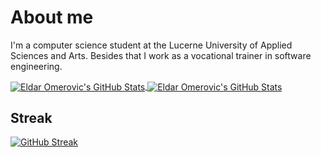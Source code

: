 # About me

I'm a computer science student at the Lucerne University of Applied Sciences and Arts. Besides that I work as a vocational trainer in software engineering.

<a href="https://github.com/omeldar/omeldar">
  <img align="center" src="https://github-readme-stats.vercel.app/api?username=omeldar&show_icons=true&line_height=27&count_private=true&theme=transparent&show=prs_merged&hide=contribs&custom_title=My%20Stats" alt="Eldar Omerovic's GitHub Stats" />
</a>
<a href="https://github.com/omeldar/omeldar">
  <img align="center" src="https://github-readme-stats.vercel.app/api/top-langs/?username=omeldar&hide=html,css,scss,pug,php,hack,asm,assembly,ipynb,typescript&theme=transparent&langs_count=3" alt="Eldar Omerovic's GitHub Stats" />
</a>

## Streak

[![GitHub Streak](https://github-readme-streak-stats-neon.vercel.app?user=omeldar&theme=transparent&hide_border=true&border_radius=5&card_width=500)](https://git.io/streak-stats)
